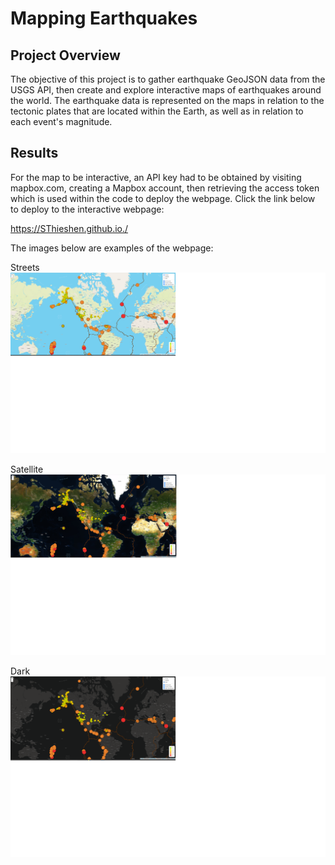 # Mapping Earthquakes

## Project Overview

The objective of this project is to gather earthquake GeoJSON data from the USGS API, then create and explore interactive maps of earthquakes around the world.
The earthquake data is represented on the maps in relation to the tectonic plates that are located within the Earth, as well as in relation to each event's magnitude.

## Results

For the map to be interactive, an API key had to be obtained by visiting mapbox.com, creating a Mapbox account, then retrieving the access token which is used within the code to deploy the webpage. Click the link below to deploy to the interactive webpage:



https://SThieshen.github.io./


The images below are examples of the webpage:

Streets
![alt text](https://github.com/SThieshen/Mapping_Earthquakes/blob/main/Development/street_view.png)

Satellite
![alt text](https://github.com/SThieshen/Mapping_Earthquakes/blob/main/Development/satellite_view.png)

Dark
![alt text](https://github.com/SThieshen/Mapping_Earthquakes/blob/main/Development/dark_view.png)

